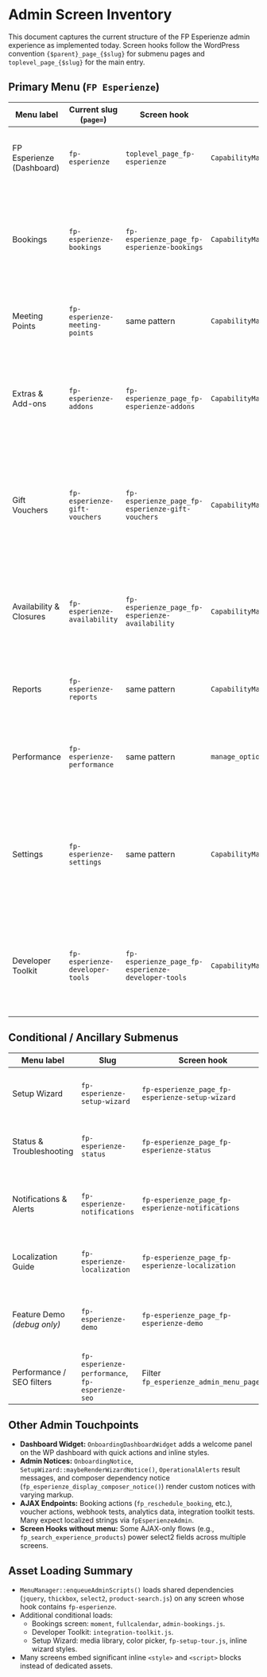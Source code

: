 # Admin Screen Inventory

This document captures the current structure of the FP Esperienze admin experience as implemented today. Screen hooks follow the WordPress convention `{$parent}_page_{$slug}` for submenu pages and `toplevel_page_{$slug}` for the main entry.

## Primary Menu (`FP Esperienze`)

| Menu label | Current slug (`page=`) | Screen hook | Capability | Source | Notes & dependencies |
| --- | --- | --- | --- | --- | --- |
| FP Esperienze (Dashboard) | `fp-esperienze` | `toplevel_page_fp-esperienze` | `CapabilityManager::MANAGE_FP_ESPERIENZE` | `MenuManager::addAdminMenu() → dashboardPage()` | Inline cards for stats and widgets; pulls booking stats, recent bookings, dependency status. Heavy inline CSS inside template. |
| Bookings | `fp-esperienze-bookings` | `fp-esperienze_page_fp-esperienze-bookings` | `CapabilityManager::MANAGE_FP_ESPERIENZE` | `MenuManager::bookingsPage()` | Uses list view + calendar toggle with inline JS. Relies on `select2`, `fullcalendar`, `fp-admin-bookings.js`, localized `fpEsperienzeAdmin` data. Performs AJAX for reschedule/cancel, exports CSV. |
| Meeting Points | `fp-esperienze-meeting-points` | same pattern | `CapabilityManager::MANAGE_FP_ESPERIENZE` | `MenuManager::meetingPointsPage()` | CRUD form + table rendered manually. Uses inline JS for delete confirmation. No dedicated styles beyond inline. |
| Extras & Add-ons | `fp-esperienze-addons` | `fp-esperienze_page_fp-esperienze-addons` | `CapabilityManager::MANAGE_FP_ESPERIENZE` | `MenuManager::extrasPage()` | Form + table with modal (ThickBox) for edit. Depends on `thickbox`, localized strings, inline jQuery to open modal. Legacy slug `fp-esperienze-extras` redirects via `MenuRegistry`. |
| Gift Vouchers | `fp-esperienze-gift-vouchers` | `fp-esperienze_page_fp-esperienze-gift-vouchers` | `CapabilityManager::MANAGE_FP_ESPERIENZE` | `MenuManager::vouchersPage()` | Refit with AdminComponents filters/cards, bulk toolbar, badge statuses. Uses `fp-admin-vouchers.js` for confirmations, copy link, and bulk guard. Legacy slug `fp-esperienze-vouchers` mapped for back-compat. |
| Availability & Closures | `fp-esperienze-availability` | `fp-esperienze_page_fp-esperienze-availability` | `CapabilityManager::MANAGE_FP_ESPERIENZE` | `MenuManager::closuresPage()` | Refit with AdminComponents cards, form rows, and an accessible table. Uses `assets/js/admin-closures.js` for guarded deletes and reuses slug alias `fp-esperienze-closures`. |
| Reports | `fp-esperienze-reports` | same pattern | `CapabilityManager::MANAGE_FP_ESPERIENZE` | `MenuManager::reportsPage()` & `templates/admin/reports.php` | Analytics dashboard using cards and charts. Depends on AJAX (`fp_get_kpi_data`, etc.), inline Chart.js embed, custom grid styles. |
| Performance | `fp-esperienze-performance` | same pattern | `manage_options` | `MenuManager::performancePage()` / `PerformanceSettings::renderPage()` | Settings form for caching & asset optimisation. Uses `CacheManager` stats, inline tables. Includes POST handlers for cache actions. |
| Settings | `fp-esperienze-settings` | same pattern | `CapabilityManager::MANAGE_FP_ESPERIENZE` | `MenuManager::settingsPage()` | Multi-tab form covering general, booking, branding, gift vouchers, notifications, integrations, webhooks, auto-translate. Heavy inline HTML/CSS, multiple option saves in one handler, mixed nonce usage. Auto Translate tab submits via `options.php`. |
| Developer Toolkit | `fp-esperienze-developer-tools` | `fp-esperienze_page_fp-esperienze-developer-tools` | `CapabilityManager::MANAGE_FP_ESPERIENZE` | `MenuManager::integrationToolkitPage()` | Developer-focused tools (webhook tester, API clients). Enqueues `assets/js/integration-toolkit.js`. Contains multiple panels with inline markup and AJAX triggers. Aliased from `fp-esperienze-integration-toolkit`. |

## Conditional / Ancillary Submenus

| Menu label | Slug | Screen hook | Capability | Source | Conditions & notes |
| --- | --- | --- | --- | --- | --- |
| Setup Wizard | `fp-esperienze-setup-wizard` | `fp-esperienze_page_fp-esperienze-setup-wizard` | `manage_woocommerce` | `MenuRegistry` entry populated by `SetupWizard` when onboarding incomplete | Added only when onboarding not complete. Enqueues media, color picker, `fp-setup-tour` JS with localized tour steps. Inline CSS for wizard layout. |
| Status & Troubleshooting | `fp-esperienze-status` | `fp-esperienze_page_fp-esperienze-status` | `manage_options` | `SystemStatus` via `MenuRegistry` | Health report with multiple sections rendered manually, inline styles, action links that trigger fixes via query args. Accepts legacy slug `fp-esperienze-system-status`. |
| Notifications & Alerts | `fp-esperienze-notifications` | `fp-esperienze_page_fp-esperienze-notifications` | `manage_woocommerce` | `OperationalAlerts` via `MenuRegistry` | Settings form for digest emails/Slack alerts. Uses `settings_errors()`, manual form layout. Schedules cron events. Legacy alias `fp-esperienze-operational-alerts`. |
| Localization Guide | `fp-esperienze-localization` | `fp-esperienze_page_fp-esperienze-localization` | `CapabilityManager::MANAGE_FP_ESPERIENZE` | `TranslationHelp` via `MenuRegistry` | Static documentation page with instructions and external links. Inline image embeds from remote URL. Legacy alias `fp-esperienze-translation-help`. |
| Feature Demo *(debug only)* | `fp-esperienze-demo` | `fp-esperienze_page_fp-esperienze-demo` | `manage_options` | `FeatureDemoPage::init()` via `MenuRegistry` | Registered only when `WP_DEBUG` true via `Plugin::shouldExposeFeatureDemo()`. Demonstrates AJAX handlers (`fp_test_security`, etc.) with inline scripts. |
| Performance / SEO filters | `fp-esperienze-performance`, `fp-esperienze-seo` | Filter `fp_esperienze_admin_menu_pages` | `manage_options` | `PerformanceSettings::addMenuPage()`, `SEOSettings::addMenuPage()` | Currently redundant with direct `add_submenu_page` calls. `SEOSettings` registers settings but menu entry not exposed in UI because filter result is unused. |

## Other Admin Touchpoints

- **Dashboard Widget:** `OnboardingDashboardWidget` adds a welcome panel on the WP dashboard with quick actions and inline styles.
- **Admin Notices:** `OnboardingNotice`, `SetupWizard::maybeRenderWizardNotice()`, `OperationalAlerts` result messages, and composer dependency notice (`fp_esperienze_display_composer_notice()`) render custom notices with varying markup.
- **AJAX Endpoints:** Booking actions (`fp_reschedule_booking`, etc.), voucher actions, webhook tests, analytics data, integration toolkit tests. Many expect localized strings via `fpEsperienzeAdmin`.
- **Screen Hooks without menu:** Some AJAX-only flows (e.g., `fp_search_experience_products`) power select2 fields across multiple screens.

## Asset Loading Summary

- `MenuManager::enqueueAdminScripts()` loads shared dependencies (`jquery`, `thickbox`, `select2`, `product-search.js`) on any screen whose hook contains `fp-esperienze`.
- Additional conditional loads:
  - Bookings screen: `moment`, `fullcalendar`, `admin-bookings.js`.
  - Developer Toolkit: `integration-toolkit.js`.
  - Setup Wizard: media library, color picker, `fp-setup-tour.js`, inline wizard styles.
- Many screens embed significant inline `<style>` and `<script>` blocks instead of dedicated assets.
